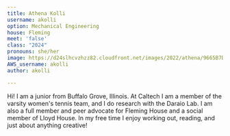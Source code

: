 ```yaml
---
title: Athena Kolli
username: akolli
option: Mechanical Engineering
house: Fleming
meet: 'false'
class: "2024"
pronouns: she/her
image: https://d24slhcvzhzz82.cloudfront.net/images/2022/athena/9665B7D6-D6FE-4F0E-9B1C-692E23C51940.jpg
AWS_username: akolli
author: akolli

---
```

Hi! I am a junior from Buffalo Grove, Illinois. At Caltech I am a member of the varsity women's tennis team, and I do research with the Daraio Lab. I am also a full member and peer advocate for Fleming House and a social member of Lloyd House. In my free time I enjoy working out, reading, and just about anything creative!